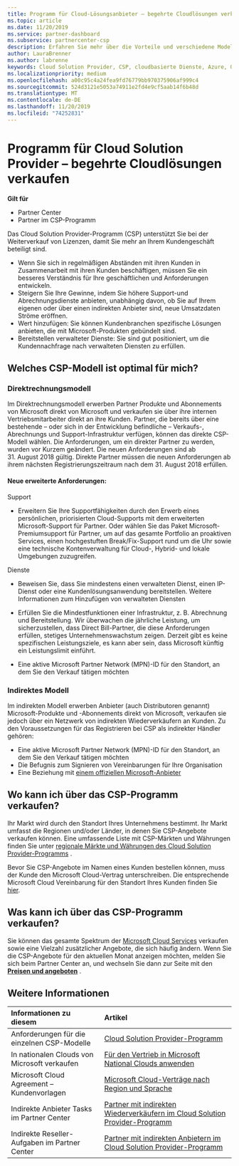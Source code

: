 ```yaml
---
title: Programm für Cloud-Lösungsanbieter – begehrte Cloudlösungen verkaufen | Partner Center
ms.topic: article
ms.date: 11/20/2019
ms.service: partner-dashboard
ms.subservice: partnercenter-csp
description: Erfahren Sie mehr über die Vorteile und verschiedene Modelle im Cloud Solution Provider-Programm, damit Ihr Unternehmen mit neuen Kunden und neuen Fachkenntnissen wächst.
author: LauraBrenner
ms.author: labrenne
keywords: Cloud Solution Provider, CSP, cloudbasierte Dienste, Azure, Office 365, Dynamics, CSP-Partner im CSP, direkte Partner, direkter CSP-Partner, indirekter CSP-Händler, direkter CSP, indirekter CSP, direktes Modell, indirektes Modell, indirekter Händler, indirekter Anbieter, Anbieter, Verteiler, Cloud Solution Provider-Programm
ms.localizationpriority: medium
ms.openlocfilehash: a00c95c4a24fea9fd76779bb970375906af999c4
ms.sourcegitcommit: 524d3121e5053a74911e2fd4e9cf5aab14f6b48d
ms.translationtype: MT
ms.contentlocale: de-DE
ms.lasthandoff: 11/20/2019
ms.locfileid: "74252831"
---
```

# <a name="cloud-solution-provider-program---selling-in-demand-cloud-solutions"></a>Programm für Cloud Solution Provider – begehrte Cloudlösungen verkaufen 

**Gilt für**

- Partner Center
- Partner im CSP-Programm

Das Cloud Solution Provider-Programm (CSP) unterstützt Sie bei der Weiterverkauf von Lizenzen, damit Sie mehr an Ihrem Kundengeschäft beteiligt sind.
 
- Wenn Sie sich in regelmäßigen Abständen mit ihren Kunden in Zusammenarbeit mit ihren Kunden beschäftigen, müssen Sie ein besseres Verständnis für Ihre geschäftlichen und Anforderungen entwickeln.
- Steigern Sie Ihre Gewinne, indem Sie höhere Support-und Abrechnungsdienste anbieten, unabhängig davon, ob Sie auf Ihrem eigenen oder über einen indirekten Anbieter sind, neue Umsatzdaten Ströme eröffnen.  
- Wert hinzufügen: Sie können Kundenbranchen spezifische Lösungen anbieten, die mit Microsoft-Produkten gebündelt sind.
- Bereitstellen verwalteter Dienste: Sie sind gut positioniert, um die Kundennachfrage nach verwalteten Diensten zu erfüllen. 

## <a name="which-csp-model-is-best-for-me"></a>Welches CSP-Modell ist optimal für mich?

### <a name="direct-bill-model"></a>Direktrechnungsmodell

 Im Direktrechnungsmodell erwerben Partner Produkte und Abonnements von Microsoft direkt von Microsoft und verkaufen sie über ihre internen Vertriebsmitarbeiter direkt an ihre Kunden. Partner, die bereits über eine bestehende – oder sich in der Entwicklung befindliche – Verkaufs-, Abrechnungs und Support-Infrastruktur verfügen, können das direkte CSP-Modell wählen. Die Anforderungen, um ein direkter Partner zu werden, wurden vor Kurzem geändert. Die neuen Anforderungen sind ab 31. August 2018 gültig. Direkte Partner müssen die neuen Anforderungen ab ihrem nächsten Registrierungszeitraum nach dem 31. August 2018 erfüllen.


#### <a name="new-expanded-requirements"></a>Neue erweiterte Anforderungen:

Support
- Erweitern Sie Ihre Supportfähigkeiten durch den Erwerb eines persönlichen, priorisierten Cloud-Supports mit dem erweiterten Microsoft-Support für Partner. Oder wählen Sie das Paket Microsoft-Premiumsupport für Partner, um auf das gesamte Portfolio an proaktiven Services, einen hochgestuften Break/Fix-Support rund um die Uhr sowie eine technische Kontenverwaltung für Cloud-, Hybrid- und lokale Umgebungen zuzugreifen. 

Dienste

- Beweisen Sie, dass Sie mindestens einen verwalteten Dienst, einen IP-Dienst oder eine Kundenlösungsanwendung bereitstellen. Weitere Informationen zum Hinzufügen von verwalteten Diensten

- Erfüllen Sie die Mindestfunktionen einer Infrastruktur, z. B. Abrechnung und Bereitstellung.
Wir überwachen die jährliche Leistung, um sicherzustellen, dass Direct Bill-Partner, die diese Anforderungen erfüllen, stetiges Unternehmenswachstum zeigen. Derzeit gibt es keine spezifischen Leistungsziele, es kann aber sein, dass Microsoft künftig ein Leistungslimit einführt. 

- Eine aktive Microsoft Partner Network (MPN)-ID für den Standort, an dem Sie den Verkauf tätigen möchten


### <a name="indirect-model"></a>Indirektes Modell

Im indirekten Modell erwerben Anbieter (auch Distributoren genannt) Microsoft-Produkte und -Abonnements direkt von Microsoft, verkaufen sie jedoch über ein Netzwerk von indirekten Wiederverkäufern an Kunden. Zu den Voraussetzungen für das Registrieren bei CSP als indirekter Händler gehören:

- Eine aktive Microsoft Partner Network (MPN)-ID für den Standort, an dem Sie den Verkauf tätigen möchten
- Die Befugnis zum Signieren von Vereinbarungen für Ihre Organisation
- Eine Beziehung mit [einem offiziellen Microsoft-Anbieter](https://partnercenter.microsoft.com/partner/find-a-provider)


## <a name="where-can-i-sell-through-the-csp-program"></a>Wo kann ich über das CSP-Programm verkaufen?

Ihr Markt wird durch den Standort Ihres Unternehmens bestimmt. Ihr Markt umfasst die Regionen und/oder Länder, in denen Sie CSP-Angebote verkaufen können. Eine umfassende Liste mit CSP-Märkten und Währungen finden Sie unter [regionale Märkte und Währungen des Cloud Solution Provider-Programms](regional-authorization-overview.md) .

Bevor Sie CSP-Angebote im Namen eines Kunden bestellen können, muss der Kunde den Microsoft Cloud-Vertrag unterschreiben. Die entsprechende Microsoft Cloud Vereinbarung für den Standort Ihres Kunden finden Sie [hier](agreements.md).  

## <a name="what-can-i-sell-through-the-csp-program"></a>Was kann ich über das CSP-Programm verkaufen?

Sie können das gesamte Spektrum der [Microsoft Cloud Services](https://partner.microsoft.com/cloud-solution-provider/products-and-services) verkaufen sowie eine Vielzahl zusätzlicher Angebote, die sich häufig ändern. Wenn Sie die CSP-Angebote für den aktuellen Monat anzeigen möchten, melden Sie sich beim Partner Center an, und wechseln Sie dann zur Seite mit den [**Preisen und angeboten**](https://partnercenter.microsoft.com/pcv/sales) .

## <a name="see-also"></a>Weitere Informationen 


|**Informationen zu diesem**   |**Artikel**   |
|:---------------------------|:--------------------|
|Anforderungen für die einzelnen CSP-Modelle   | [Cloud Solution Provider-Programm](https://partnercenter.microsoft.com/partner/cloud-solution-provider)|
|In nationalen Clouds von Microsoft verkaufen   | [Für den Vertrieb in Microsoft National Clouds anwenden](csp-national-clouds-overview.md)|
|Microsoft Cloud Agreement – Kundenvorlagen   |[Microsoft Cloud-Verträge nach Region und Sprache](agreements.md)|
|Indirekte Anbieter Tasks im Partner Center  |[Partner mit indirekten Wiederverkäufern im Cloud Solution Provider-Programm](indirect-provider-tasks-in-partner-center.md)|
|Indirekte Reseller-Aufgaben im Partner Center   |[Partner mit indirekten Anbietern im Cloud Solution Provider-Programm](indirect-reseller-tasks-in-partner-center.md)|

